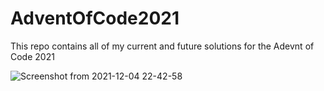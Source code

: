 # AdventOfCode2021

This repo contains all of my current and future solutions for the Adevnt of Code 2021

![Screenshot from 2021-12-04 22-42-58](https://user-images.githubusercontent.com/47982858/144726739-c3c38975-7256-4749-9b13-90ff63b359a3.png)
